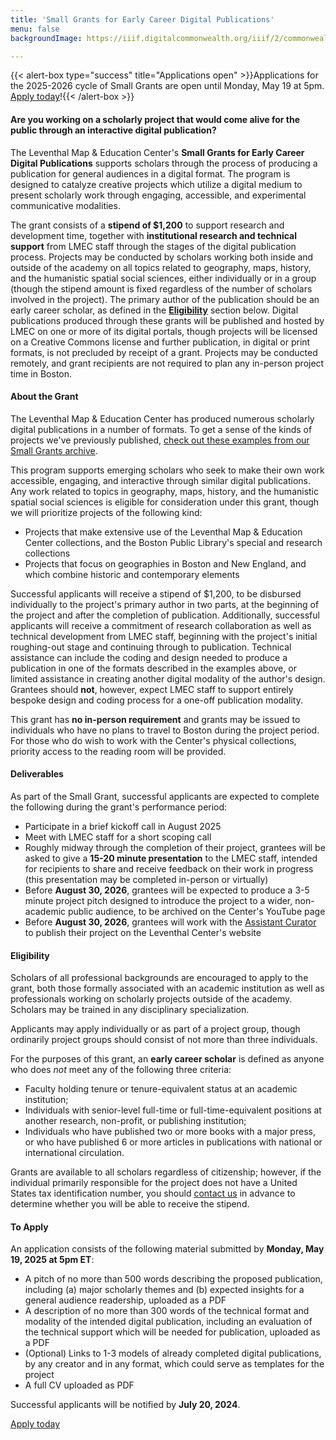 ```yaml
---
title: 'Small Grants for Early Career Digital Publications'
menu: false
backgroundImage: https://iiif.digitalcommonwealth.org/iiif/2/commonwealth:3f463366g/1292,3248,8404,3417/1200,/0/default.jpg

---
```


{{< alert-box type="success" title="Applications open" >}}Applications for the 2025-2026 cycle of Small Grants are open until Monday, May 19 at 5pm. [Apply today](#to-apply)!{{< /alert-box >}}

#### Are you working on a scholarly project that would come alive for the public through an interactive digital publication?

The Leventhal Map & Education Center's **Small Grants for Early Career Digital Publications** supports scholars through the process of producing a publication for general audiences in a digital format. The program is designed to catalyze creative projects which utilize a digital medium to present scholarly work through engaging, accessible, and experimental communicative modalities.

The grant consists of a **stipend of $1,200** to support research and development time, together with **institutional research and technical support** from LMEC staff through the stages of the digital publication process. Projects may be conducted by scholars working both inside and outside of the academy on all topics related to geography, maps, history, and the humanistic spatial social sciences, either individually or in a group (though the stipend amount is fixed regardless of the number of scholars involved in the project). The primary author of the publication should be an early career scholar, as defined in the **[Eligibility](#eligibility)** section below. Digital publications produced through these grants will be published and hosted by LMEC on one or more of its digital portals, though projects will be licensed on a Creative Commons license and further publication, in digital or print formats, is not precluded by receipt of a grant. Projects may be conducted remotely, and grant recipients are not required to plan any in-person project time in Boston.

#### About the Grant

The Leventhal Map & Education Center has produced numerous scholarly digital publications in a number of formats. To get a sense of the kinds of projects we've previously published, [check out these examples from our Small Grants archive](../digital-publications-archive).

This program supports emerging scholars who seek to make their own work accessible, engaging, and interactive through similar digital publications. Any work related to topics in geography, maps, history, and the humanistic spatial social sciences is eligible for consideration under this grant, though we will prioritize projects of the following kind:

* Projects that make extensive use of the Leventhal Map & Education Center collections, and the Boston Public Library's special and research collections
* Projects that focus on geographies in Boston and New England, and which combine historic and contemporary elements

Successful applicants will receive a stipend of $1,200, to be disbursed individually to the project's primary author in two parts, at the beginning of the project and after the completion of publication. Additionally, successful applicants will receive a commitment of research collaboration as well as technical development from LMEC staff, beginning with the project's initial roughing-out stage and continuing through to publication. Technical assistance can include the coding and design needed to produce a publication in one of the formats described in the examples above, or limited assistance in creating another digital modality of the author's design. Grantees should **not**, however, expect LMEC staff to support entirely bespoke design and coding process for a one-off publication modality.

This grant has **no in-person requirement** and grants may be issued to individuals who have no plans to travel to Boston during the project period. For those who do wish to work with the Center's physical collections, priority access to the reading room will be provided.

#### Deliverables

As part of the Small Grant, successful applicants are expected to complete the following during the grant's performance period:

* Participate in a brief kickoff call in August 2025
* Meet with LMEC staff for a short scoping call
* Roughly midway through the completion of their project, grantees will be asked to give a **15-20 minute presentation** to the LMEC staff, intended for recipients to share and receive feedback on their work in progress (this presentation may be completed in-person or virtually)
* Before **August 30, 2026**, grantees will be expected to produce a 3-5 minute project pitch designed to introduce the project to a wider, non-academic public audience, to be archived on the Center's YouTube page
* Before **August 30, 2026**, grantees will work with the [Assistant Curator](./../about/people/ian-spangler) to publish their project on the Leventhal Center's website

#### Eligibility

Scholars of all professional backgrounds are encouraged to apply to the grant, both those formally associated with an academic institution as well as professionals working on scholarly projects outside of the academy. Scholars may be trained in any disciplinary specialization.

Applicants may apply individually or as part of a project group, though ordinarily project groups should consist of not more than three individuals.

For the purposes of this grant, an **early career scholar** is defined as anyone who does *not* meet any of the following three criteria:

* Faculty holding tenure or tenure-equivalent status at an academic institution;
* Individuals with senior-level full-time or full-time-equivalent positions at another research, non-profit, or publishing institution;
* Individuals who have published two or more books with a major press, or who have published 6 or more articles in publications with national or international circulation.

Grants are available to all scholars regardless of citizenship; however, if the individual primarily responsible for the project does not have a United States tax identification number, you should [contact us](info@leventhalmap.org) in advance to determine whether you will be able to receive the stipend.

#### To Apply

An application consists of the following material submitted by **Monday, May 19, 2025 at 5pm ET**:

* A pitch of no more than 500 words describing the proposed publication, including (a) major scholarly themes and (b) expected insights for a general audience readership, uploaded as a PDF
* A description of no more than 300 words of the technical format and modality of the intended digital publication, including an evaluation of the technical support which will be needed for publication, uploaded as a PDF
* (Optional) Links to 1-3 models of already completed digital publications, by any creator and in any format, which could serve as templates for the project
* A full CV uploaded as PDF

Successful applicants will be notified by **July 20, 2024**.

<a href="https://tally.so/r/nPk8kb" target='blank' class="btn btn-primary-outline btn-sm" ><i class="fa-solid fa-rocket me-2"></i>Apply today</a>
